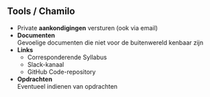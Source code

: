 Tools **/ Chamilo**
-------------------

- Private **aankondigingen** versturen (ook via email)
- **Documenten**  
  Gevoelige documenten die niet voor de buitenwereld kenbaar zijn
- **Links**
  - Corresponderende Syllabus
  - Slack-kanaal
  - GitHub Code-repository
- **Opdrachten**  
  Eventueel indienen van opdrachten
